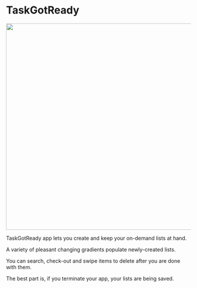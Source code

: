 # TaskGotReady

<img src="https://github.com/ViktorVarsano/TaskGotReady/blob/master/video.gif" width="562">

TaskGotReady app lets you create and keep your on-demand lists at hand. 

A variety of pleasant changing gradients populate newly-created lists.

You can search, check-out and swipe items to delete after you are done with them.

The best part is, if you terminate your app, your lists are being saved.


